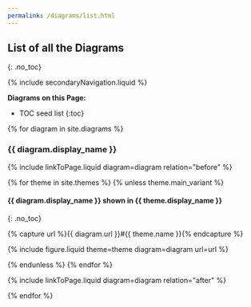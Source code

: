 ```yaml
---
permalink: /diagrams/list.html
---
```

## List of all the Diagrams
{: .no_toc}

{% include secondaryNavigation.liquid %}

**Diagrams on this Page:**

* TOC seed list
{:toc}

{% for diagram in site.diagrams %}

### {{ diagram.display_name }}

{% include linkToPage.liquid diagram=diagram relation="before" %}

{% for theme in site.themes %}
{% unless theme.main_variant %}

#### {{ diagram.display_name }} shown in {{ theme.display_name }}
{: .no_toc}

{% capture url %}{{ diagram.url }}#{{ theme.name }}{% endcapture %}

{% include figure.liquid theme=theme diagram=diagram url=url %}

{% endunless %}
{% endfor %}

{% include linkToPage.liquid diagram=diagram relation="after" %}

{% endfor %}
